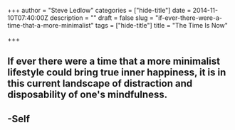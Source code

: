 +++
author = "Steve Ledlow"
categories = ["hide-title"]
date = 2014-11-10T07:40:00Z
description = ""
draft = false
slug = "if-ever-there-were-a-time-that-a-more-minimalist"
tags = ["hide-title"]
title = "The Time Is Now"

+++


## If ever there were a time that a more minimalist lifestyle could bring true inner happiness, it is in this current landscape of distraction and disposability of one's mindfulness.

## -Self

